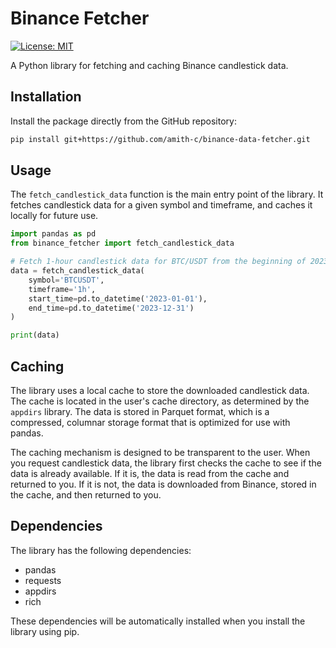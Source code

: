 # Binance Fetcher

[![License: MIT](https://img.shields.io/badge/License-MIT-yellow.svg)](https://opensource.org/licenses/MIT)

A Python library for fetching and caching Binance candlestick data.

## Installation

Install the package directly from the GitHub repository:

```bash
pip install git+https://github.com/amith-c/binance-data-fetcher.git
```

## Usage

The `fetch_candlestick_data` function is the main entry point of the library. It fetches candlestick data for a given symbol and timeframe, and caches it locally for future use.

```python
import pandas as pd
from binance_fetcher import fetch_candlestick_data

# Fetch 1-hour candlestick data for BTC/USDT from the beginning of 2023
data = fetch_candlestick_data(
    symbol='BTCUSDT',
    timeframe='1h',
    start_time=pd.to_datetime('2023-01-01'),
    end_time=pd.to_datetime('2023-12-31')
)

print(data)
```

## Caching

The library uses a local cache to store the downloaded candlestick data. The cache is located in the user's cache directory, as determined by the `appdirs` library. The data is stored in Parquet format, which is a compressed, columnar storage format that is optimized for use with pandas.

The caching mechanism is designed to be transparent to the user. When you request candlestick data, the library first checks the cache to see if the data is already available. If it is, the data is read from the cache and returned to you. If it is not, the data is downloaded from Binance, stored in the cache, and then returned to you.

## Dependencies

The library has the following dependencies:

*   pandas
*   requests
*   appdirs
*   rich

These dependencies will be automatically installed when you install the library using pip.

